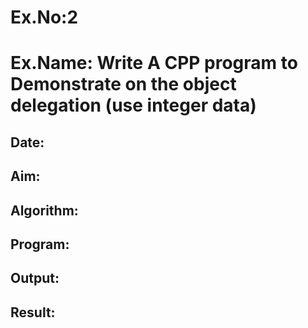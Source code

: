 # Ex.No:2
# Ex.Name: Write A CPP program to Demonstrate on the object delegation (use integer data)
## Date:
## Aim:


## Algorithm:





## Program:



## Output:



## Result:

